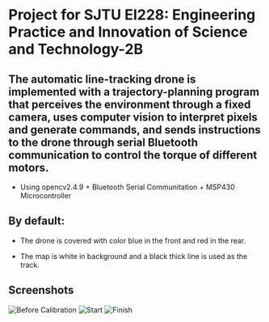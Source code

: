 # Project for SJTU EI228: Engineering Practice and Innovation of Science and Technology-2B
## The automatic line-tracking drone is implemented with a trajectory-planning program that perceives the environment through a fixed camera, uses computer vision to interpret pixels and generate commands, and sends instructions to the drone through serial Bluetooth communication to control the torque of different motors.

- Using opencv2.4.9 + Bluetooth Serial Communitation + MSP430 Microcontroller

## By default:

- The drone is covered with color blue in the front and red in the rear. 

- The map is white in background and a black thick line is used as the track.

## Screenshots

![Before Calibration](https://github.com/cxy1997/Line-Tracking-Drone/blob/master/screenshots/1.png)
![Start](https://github.com/cxy1997/Line-Tracking-Drone/blob/master/screenshots/2.png)
![Finish](https://github.com/cxy1997/Line-Tracking-Drone/blob/master/screenshots/3.png)
